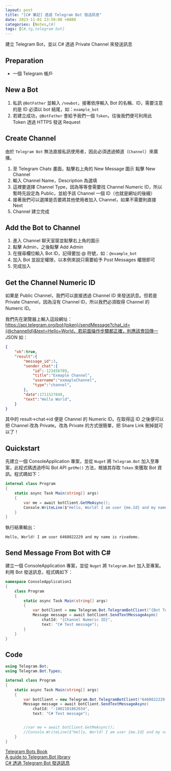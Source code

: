 ```yaml
---
layout: post
title: "[C# 筆記] 透過 Telegram Bot 發送訊息"
date: 2023-11-01 23:59:00 +0800
categories: [Notes,C#]
tags: [C#,tg,telegram bot]
---
```


建立 Telegram Bot，並以 C# 透過 Private Channel 來發送訊息

## Preparation

- 一個 Telegram 帳戶

## New a Bot

1. 私訊 `@BotFather` 並輸入 `/newbot`，接著依序輸入 Bot 的名稱、ID，需要注意的是 ID 必須以 bot 結尾，如：`example_bot`
2. 若建立成功，`@BotFather` 會給予我們一個 `Token`，往後我們便可利用此 Token 透過 HTTPS 發送 Request

## Create Channel

由於 `Telegram Bot` 無法直接私訊使用者，因此必須透過頻道（`Channel`）來廣播。

1. 至 Telegram Chats 畫面，點擊右上角的 New Message 圖示
點擊 New Channel    
2. 輸入 Channel Name，Description 為選填    
3. 這裡要選擇 Channel Type，因為等等會需要找 Channel Numeric ID，所以暫時先設定為 Public，並給予該 Channel 一個 ID（也就是網址的後綴）  
4. 接著我們可以選擇是否要將其他使用者加入 Channel，如果不需要則直接 Next    
5. Channel 建立完成 

## Add the Bot to Channel

1. 進入 Channel 聊天室窗並點擊右上角的圖示
2. 點擊 Admin，之後點擊 Add Admin
3. 在搜尋欄位輸入 Bot ID，記得要加 @ 符號，如：`@example_bot`
4. 加入 Bot 並設定權限，以本例來說只需要給予 Post Messages 權限即可
5. 完成加入

## Get the Channel Numeric ID

如果是 Public Channel，我們可以直接透過 Channel ID 來發送訊息。但若是 Private Channel，因為沒有 Channel ID，所以我們必須取得 Channel 的 Numeric ID。        

我們先在瀏覽器上輸入這段網址：https://api.telegram.org/bot{token}/sendMessage?chat_id={@channelId}&text=Hello+World，若前面操作步驟都正確，則應該會回傳一 JSON 如：     


```json
{
    "ok":true,
    "result":{
        "message_id":3,
        "sender_chat":{
            "id":-123456789,
            "title":"Exmaple Channel",
            "username":"exmapleChannel",
            "type":"channel",
        },
        "date":1711527849,
        "text":"Hello World",
    }
}
```

其中的 result->chat->id 便是 Channel 的 Numeric ID。在取得這 ID 之後便可以把 Channel 改為 Private。改為 Private 的方式很簡單，把 Share Link 刪掉就可以了！


## Quickstart

先建立一個 ConsoleApplication 專案，並從 `Nuget` 將 `Telegram.Bot` 加入至專案，此程式碼透過呼叫 Bot API `getMe()` 方法，根據其存取 `Token` 來獲取 Bot 資訊。程式碼如下：

```c#
internal class Program
{
    static async Task Main(string[] args)
    {
        var me = await botClient.GetMeAsync();
        Console.WriteLine($"Hello, World! I am user {me.Id} and my name is {me.FirstName}.");
    }
}
```

執行結果輸出：

```console
Hello, World! I am user 6460822229 and my name is rivademo.
```

## Send Message From Bot with C#

建立一個 ConsoleApplication 專案，並從 `Nuget` 將 `Telegram.Bot` 加入至專案。利用 Bot 發送訊息，程式碼如下：

```c#
namespace ConsoleApplication1
{
    class Program
    {
        static async Task Main(string[] args)
        {
            var botClient = new Telegram.Bot.TelegramBotClient("{Bot Token}");
            Message message = await botClient.SendTextMessageAsync(
                chatId: "{Channel Numeric ID}",
                text: "C# Test message");
        }
    }
}
```

## Code

```c#
using Telegram.Bot;
using Telegram.Bot.Types;

internal class Program
{
    static async Task Main(string[] args)
    {
        var botClient = new Telegram.Bot.TelegramBotClient("6460822229:AAEqPs3--n5jAk2qhjg2YnPH0MflxbkWsoo");
        Message message = await botClient.SendTextMessageAsync(
            chatId: "-1002101862034",
            text: "C# Test message");


        //var me = await botClient.GetMeAsync();
        //Console.WriteLine($"Hello, World! I am user {me.Id} and my name is {me.FirstName}.");
    }
}
```

[Telegram Bots Book](https://telegrambots.github.io)        
[A guide to Telegram.Bot library](https://telegrambots.github.io/book/1/quickstart.html)        
[C# 透過 Telegram Bot 發送訊息](https://blog.holey.cc/2017/08/30/csharp-send-messages-by-telegram-bot/)